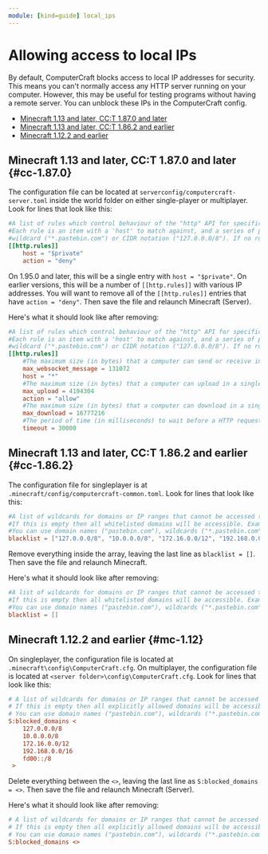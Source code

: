```yaml
---
module: [kind=guide] local_ips
---
```


# Allowing access to local IPs
By default, ComputerCraft blocks access to local IP addresses for security. This means you can't normally access any
HTTP server running on your computer. However, this may be useful for testing programs without having a remote
server. You can unblock these IPs in the ComputerCraft config.

 - [Minecraft 1.13 and later, CC:T 1.87.0 and later](#cc-1.87.0)
 - [Minecraft 1.13 and later, CC:T 1.86.2 and earlier](#cc-1.86.2)
 - [Minecraft 1.12.2 and earlier](#mc-1.12)

## Minecraft 1.13 and later, CC:T 1.87.0 and later {#cc-1.87.0}
The configuration file can be located at `serverconfig/computercraft-server.toml` inside the world folder on either
single-player or multiplayer. Look for lines that look like this:

```toml
#A list of rules which control behaviour of the "http" API for specific domains or IPs.
#Each rule is an item with a 'host' to match against, and a series of properties. The host may be a domain name ("pastebin.com"),
#wildcard ("*.pastebin.com") or CIDR notation ("127.0.0.0/8"). If no rules, the domain is blocked.
[[http.rules]]
    host = "$private"
    action = "deny"
```

On 1.95.0 and later, this will be a single entry with `host = "$private"`. On earlier versions, this will be a number of
`[[http.rules]]` with various IP addresses. You will want to remove all of the `[[http.rules]]` entries that have
`action = "deny"`. Then save the file and relaunch Minecraft (Server).

Here's what it should look like after removing:

```toml
#A list of rules which control behaviour of the "http" API for specific domains or IPs.
#Each rule is an item with a 'host' to match against, and a series of properties. The host may be a domain name ("pastebin.com"),
#wildcard ("*.pastebin.com") or CIDR notation ("127.0.0.0/8"). If no rules, the domain is blocked.
[[http.rules]]
    #The maximum size (in bytes) that a computer can send or receive in one websocket packet.
    max_websocket_message = 131072
    host = "*"
    #The maximum size (in bytes) that a computer can upload in a single request. This includes headers and POST text.
    max_upload = 4194304
    action = "allow"
    #The maximum size (in bytes) that a computer can download in a single request. Note that responses may receive more data than allowed, but this data will not be returned to the client.
    max_download = 16777216
    #The period of time (in milliseconds) to wait before a HTTP request times out. Set to 0 for unlimited.
    timeout = 30000
```

## Minecraft 1.13 and later, CC:T 1.86.2 and earlier {#cc-1.86.2}
The configuration file for singleplayer is at `.minecraft/config/computercraft-common.toml`. Look for lines that look
like this:

```toml
#A list of wildcards for domains or IP ranges that cannot be accessed through the "http" API on Computers.
#If this is empty then all whitelisted domains will be accessible. Example: "*.github.com" will block access to all subdomains of github.com.
#You can use domain names ("pastebin.com"), wildcards ("*.pastebin.com") or CIDR notation ("127.0.0.0/8").
blacklist = ["127.0.0.0/8", "10.0.0.0/8", "172.16.0.0/12", "192.168.0.0/16", "fd00::/8"]
```

Remove everything inside the array, leaving the last line as `blacklist = []`. Then save the file and relaunch Minecraft.

Here's what it should look like after removing:

```toml
#A list of wildcards for domains or IP ranges that cannot be accessed through the "http" API on Computers.
#If this is empty then all whitelisted domains will be accessible. Example: "*.github.com" will block access to all subdomains of github.com.
#You can use domain names ("pastebin.com"), wildcards ("*.pastebin.com") or CIDR notation ("127.0.0.0/8").
blacklist = []
```

## Minecraft 1.12.2 and earlier {#mc-1.12}
On singleplayer, the configuration file is located at `.minecraft\config\ComputerCraft.cfg`. On multiplayer, the
configuration file is located at `<server folder>\config\ComputerCraft.cfg`. Look for lines that look like this:

```ini
# A list of wildcards for domains or IP ranges that cannot be accessed through the "http" API on Computers.
# If this is empty then all explicitly allowed domains will be accessible. Example: "*.github.com" will block access to all subdomains of github.com.
# You can use domain names ("pastebin.com"), wildcards ("*.pastebin.com") or CIDR notation ("127.0.0.0/8").
S:blocked_domains <
    127.0.0.0/8
    10.0.0.0/8
    172.16.0.0/12
    192.168.0.0/16
    fd00::/8
 >
```

Delete everything between the `<>`, leaving the last line as `S:blocked_domains = <>`. Then save the file and relaunch
Minecraft (Server).

Here's what it should look like after removing:

```ini
# A list of wildcards for domains or IP ranges that cannot be accessed through the "http" API on Computers.
# If this is empty then all explicitly allowed domains will be accessible. Example: "*.github.com" will block access to all subdomains of github.com.
# You can use domain names ("pastebin.com"), wildcards ("*.pastebin.com") or CIDR notation ("127.0.0.0/8").
S:blocked_domains <>
```
